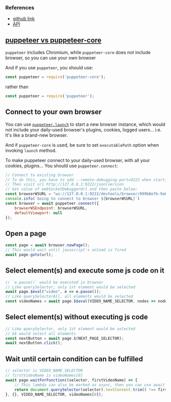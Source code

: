 ### References

- [github link](https://github.com/puppeteer/puppeteer)
- [API](https://github.com/puppeteer/puppeteer/blob/v5.2.1/docs/api.md)

## [puppeteer vs puppeteer-core](https://github.com/puppeteer/puppeteer/blob/main/docs/api.md#puppeteer-vs-puppeteer-core)

`puppeteer` includes Chromium, while `puppeteer-core` does not include browser, so you can use your own browser

And if you use `puppeteer`, you should use:

```javascript
const puppeteer = require('puppeteer-core');
```

rather than

```javascript
const puppeteer = require('puppeteer');
```



## Connect to your own browser

You can use [`puppeteer.launch`](https://github.com/puppeteer/puppeteer/blob/main/docs/api.md#puppeteerlaunchoptions)  to start a new browser instance, which would not include your daily-used browser's plugins, cookies, logged users... i.e. It's like a brand-new browser.

And if `puppeteer-core` is used, be sure to set `executablePath` option when invoking `launch` method.

To make puppeteer connect to your daily-used browser, with all your cookies, plugins... You should use `puppeteer.connect`:

```javascript
// Connect to existing browser
// To do this, you have to add --remote-debugging-port=9222 when starting up browser
// Then visit url http://127.0.0.1:9222/json/version
// Get value of webSocketDebuggerUrl and then paste below:
const browserWSURL = "ws://127.0.0.1:9222/devtools/browser/099b8efb-9a60-4c4a-a76d-13e08bb141cf";
console.info(`Going to connect to browser ${browserWSURL}`)
const browser = await puppeteer.connect({
    browserWSEndpoint: browserWSURL,
    defaultViewport: null
});
```

## Open a page

```javascript
const page = await browser.newPage();
// This would wait until javascript's onload is fired
await page.goto(url);
```

## Select element(s) and execute some js code on it

```javascript
// `e.pause()` would be executed in browser
// Like querySelector, only 1st element would be selected
await page.$eval("video", e => e.pause());
// Like querySelectorAll, all elements would be selected
const videoNames = await page.$$eval(VIDEO_NAME_SELECTOR, nodes => nodes.map(n => n.textContent.trim()));
```

## Select element(s) without executing js code

```javascript
// Like querySelector, only 1st element would be selected
// $$ would select all elements
const nextButton = await page.$(NEXT_PAGE_SELECTOR);
await nextButton.click();
```

## Wait until certain condition can be fulfilled

```javascript
// selector is VIDEO_NAME_SELECTOR
// firstVideoName is videoNames[0]
await page.waitForFunction((selector, firstVideoName) => {
    // This lambda can also be marked as async, then you can use await inside it
    return document.querySelector(selector).textContent.trim() !== firstVideoName;
}, {}, VIDEO_NAME_SELECTOR, videoNames[0]);
```























